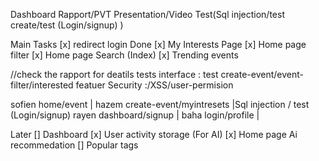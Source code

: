 Dashboard
Rapport/PVT
Presentation/Video
Test(Sql injection/test create/test (Login/signup)  )



Main Tasks
[x] redirect login Done
[x]  My Interests Page
[x]  Home page filter
[x] Home page Search (Index)
[x] Trending events

//check the rapport for deatils 
tests interface : test create-event/event-filter/interested featuer
Security :/XSS/user-permision 


 sofien     home/event                      | 
 hazem      create-event/myintresets        |Sql injection / test (Login/signup)
 rayen      dashboard/signup                |
 baha       login/profile                   |


Later
[] Dashboard
[x] User activity storage (For AI)
[x] Home page Ai recommedation
[] Popular tags




